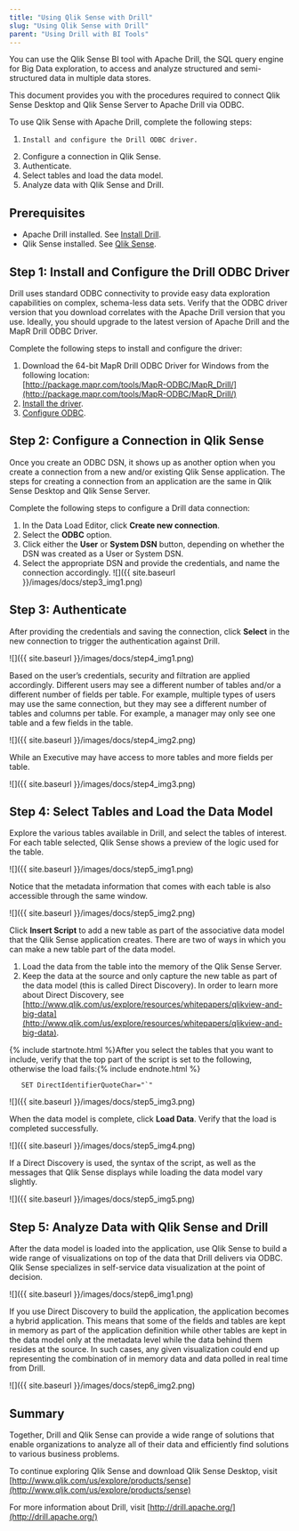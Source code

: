 ```yaml
---
title: "Using Qlik Sense with Drill"
slug: "Using Qlik Sense with Drill"
parent: "Using Drill with BI Tools"
---
```

You can use the Qlik Sense BI tool with Apache Drill, the SQL query engine for Big Data exploration, to access and analyze structured and semi-structured data in multiple data stores.

This document provides you with the procedures required to connect Qlik Sense Desktop and Qlik Sense Server to Apache Drill via ODBC.

To use Qlik Sense with Apache Drill, complete the following steps:

1.     Install and configure the Drill ODBC driver.
2.	Configure a connection in Qlik Sense.
3.	Authenticate.
4.	Select tables and load the data model.
5.	Analyze data with Qlik Sense and Drill.

## Prerequisites

*  Apache Drill installed. See [Install Drill]({{site.baseurl}}/docs/install-drill/).
*  Qlik Sense installed. See [Qlik Sense](http://www.qlik.com/us/explore/products/sense).



## Step 1: Install and Configure the Drill ODBC Driver

Drill uses standard ODBC connectivity to provide easy data exploration capabilities on complex, schema-less data sets. Verify that the ODBC driver version that you download correlates with the Apache Drill version that you use. Ideally, you should upgrade to the latest version of Apache Drill and the MapR Drill ODBC Driver.

Complete the following steps to install and configure the driver:

1. Download the 64-bit MapR Drill ODBC Driver for Windows from the following location:<br> [http://package.mapr.com/tools/MapR-ODBC/MapR_Drill/](http://package.mapr.com/tools/MapR-ODBC/MapR_Drill/)
2. [Install the driver]({{site.baseurl}}/docs/installing-the-driver-on-windows).
3. [Configure ODBC]({{site.baseurl}}/docs/configuring-odbc-on-windows).



## Step 2: Configure a Connection in Qlik Sense
Once you create an ODBC DSN, it shows up as another option when you create a connection from a new and/or existing Qlik Sense application. The steps for creating a connection from an application are the same in Qlik Sense Desktop and Qlik Sense Server.

Complete the following steps to configure a Drill data connection:

1. In the Data Load Editor, click **Create new connection**.
2. Select the **ODBC** option.
3. Click either the **User** or **System DSN** button, depending on whether the DSN was created as a User or System DSN.
4. Select the appropriate DSN and provide the credentials, and name the connection accordingly.
![]({{ site.baseurl }}/images/docs/step3_img1.png)

## Step 3: Authenticate
After providing the credentials and saving the connection, click **Select** in the new connection to trigger the authentication against Drill.

![]({{ site.baseurl }}/images/docs/step4_img1.png)

Based on the user’s credentials, security and filtration are applied accordingly. Different users may see a different number of tables and/or a different number of fields per table. For example, multiple types of users may use the same connection, but they may see a different number of tables and columns per table. For example, a manager may only see one table and a few fields in the table.

![]({{ site.baseurl }}/images/docs/step4_img2.png)

While an Executive may have access to more tables and more fields per table.

![]({{ site.baseurl }}/images/docs/step4_img3.png)


## Step 4: Select Tables and Load the Data Model

Explore the various tables available in Drill, and select the tables of interest. For each table selected, Qlik Sense shows a preview of the logic used for the table.

![]({{ site.baseurl }}/images/docs/step5_img1.png)

Notice that the metadata information that comes with each table is also accessible through the same window.

![]({{ site.baseurl }}/images/docs/step5_img2.png)

Click **Insert Script** to add a new table as part of the associative data model that the Qlik Sense application creates. There are two of ways in which you can make a new table part of the data model.

1. Load the data from the table into the memory of the Qlik Sense Server.
2. Keep the data at the source and only capture the new table as part of the data model (this is called Direct Discovery). In order to learn more about Direct Discovery, see [http://www.qlik.com/us/explore/resources/whitepapers/qlikview-and-big-data](http://www.qlik.com/us/explore/resources/whitepapers/qlikview-and-big-data).

{% include startnote.html %}After you select the tables that you want to include, verify that the top part of the script is set to the following, otherwise the load fails:{% include endnote.html %}

       SET DirectIdentifierQuoteChar="`"

![]({{ site.baseurl }}/images/docs/step5_img3.png)

When the data model is complete, click **Load Data**. Verify that the load is completed successfully.

![]({{ site.baseurl }}/images/docs/step5_img4.png)

If a Direct Discovery is used, the syntax of the script, as well as the messages that Qlik Sense displays while loading the data model vary slightly.

![]({{ site.baseurl }}/images/docs/step5_img5.png)


## Step 5: Analyze Data with Qlik Sense and Drill

After the data model is loaded into the application, use Qlik Sense to build a wide range of visualizations on top of the data that Drill delivers via ODBC. Qlik Sense specializes in self-service data visualization at the point of decision.

![]({{ site.baseurl }}/images/docs/step6_img1.png)

If you use Direct Discovery to build the application, the application becomes a hybrid application. This means that some of the fields and tables are kept in memory as part of the application definition while other tables are kept in the data model only at the metadata level while the data behind them resides at the source. In such cases, any given visualization could end up representing the combination of in memory data and data polled in real time from Drill.

![]({{ site.baseurl }}/images/docs/step6_img2.png)



## Summary
Together, Drill and Qlik Sense can provide a wide range of solutions that enable organizations to analyze all of their data and efficiently find solutions to various business problems.

To continue exploring Qlik Sense and download Qlik Sense Desktop, visit
[http://www.qlik.com/us/explore/products/sense](http://www.qlik.com/us/explore/products/sense)

For more information about Drill, visit
[http://drill.apache.org/](http://drill.apache.org/)




